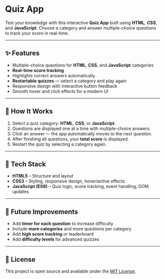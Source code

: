 # Quiz App

Test your knowledge with this interactive **Quiz App** built using **HTML**, **CSS**, and **JavaScript**. Choose a category and answer multiple-choice questions to track your score in real-time.

---

## ✨ Features
- Multiple-choice questions for **HTML**, **CSS**, and **JavaScript** categories  
- **Real-time score tracking**  
- Highlights correct answers automatically  
- **Restartable quizzes** — select a category and play again  
- Responsive design with interactive button feedback  
- Smooth hover and click effects for a modern UI  

---

## 🧠 How It Works
1. Select a quiz category: **HTML**, **CSS**, or **JavaScript**.  
2. Questions are displayed one at a time with multiple-choice answers.  
3. Click an answer — the app automatically moves to the next question.  
4. After finishing all questions, your **total score** is displayed.  
5. Restart the quiz by selecting a category again.  

---

## 🧰 Tech Stack
- **HTML5** – Structure and layout  
- **CSS3** – Styling, responsive design, hover/active effects  
- **JavaScript (ES6)** – Quiz logic, score tracking, event handling, DOM updates  

---

## 🚀 Future Improvements
- Add **timer for each question** to increase difficulty  
- Include **more categories** and more questions per category  
- Add **high score tracking** or leaderboard  
- Add **difficulty levels** for advanced quizzes  

---

## 📜 License
This project is open source and available under the [MIT License](LICENSE).  
